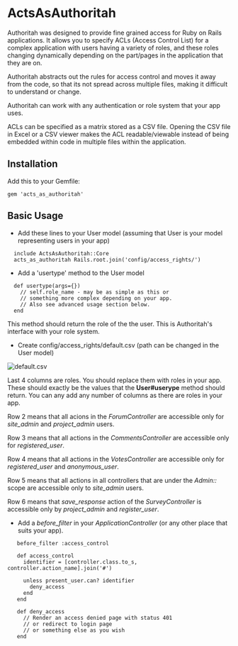 ActsAsAuthoritah
================

Authoritah was designed to provide fine grained access for Ruby on Rails applications. It allows you to specify ACLs (Access Control List) for a complex application with users having a variety of roles, and these roles changing dynamically depending on the part/pages in the application that they are on.

Authoritah abstracts out the rules for access control and moves it away from the code, so that its not spread across multiple files, making it difficult to understand or change.

Authoritah can work with any authentication or role system that your app uses.

ACLs can be specified as a matrix stored as a CSV file. Opening the CSV file in Excel or a CSV viewer makes the ACL readable/viewable instead of being embedded within code in multiple files within the application.

Installation
------------

Add this to your Gemfile:

```gem 'acts_as_authoritah'```

Basic Usage
-----------

* Add these lines to your User model (assuming that User is your model representing users in your app)

```
  include ActsAsAuthoritah::Core
  acts_as_authoritah Rails.root.join('config/access_rights/')
```

* Add a 'usertype' method to the User model

```
  def usertype(args={})
    // self.role_name - may be as simple as this or
    // something more complex depending on your app.
    // Also see advanced usage section below.
  end
```

This method should return the role of the the user. This is Authoritah's interface with your role system.

* Create config/access_rights/default.csv (path can be changed in the User model)

![default.csv](https://photos-4.dropbox.com/t/2/AACrz2ZBvZ3IW-jkCCnZTFgZsb2rJJ7uLdF6jKz4B-448w/12/16078516/png/32x32/1/1438621200/0/2/Screenshot%202015-08-03%2020.45.55.png/CLSt1QcgASACIAMgBCAFIAYgBygBKAIoBw/xu44g4ZZUOlR81T6LJ4Ccaio-_LyAw3lDDlGOLMpRhI?size_mode=5)

Last 4 columns are roles. You should replace them with roles in your app. These should exactly be the values that the **User#userype** method should return. You can any add any number of columns as there are roles in your app.

Row 2 means that all acions in the _ForumController_ are accessible only for _site_admin_ and _project_admin_ users.

Row 3 means that all actions in the _CommentsController_ are accessible only for _registered_user_.

Row 4 means that all actions in the _VotesController_ are accessible only for _registered_user_ and _anonymous_user_.

Row 5 means that all actions in all controllers that are under the _Admin::_ scope are accessible only to _site_admin_ users.

Row 6 means that *save_response* action of the *SurveyController* is accessible only by *project_admin* and *register_user*. 

* Add a *before_filter* in your *ApplicationController* (or any other place that suits your app).

```
   before_filter :access_control
   
   def access_control
     identifier = [controller.class.to_s, controller.action_name].join('#')
     
     unless present_user.can? identifier
       deny_access
     end
   end
   
   def deny_access
     // Render an access denied page with status 401
     // or redirect to login page
     // or something else as you wish
   end
   
```


